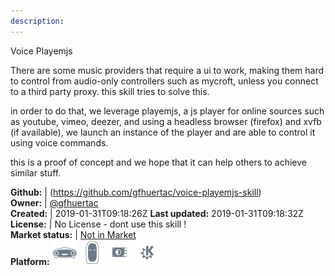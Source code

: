 ```yaml
---
description: 
---
```

Voice Playemjs

There are some music providers that require a ui to work, making them hard to control from audio-only controllers such as mycroft, unless you connect to a third party proxy. this skill tries to solve this.

in order to do that, we leverage playemjs, a js player for online sources such as youtube, vimeo, deezer, and using a headless browser (firefox) and xvfb (if available), we launch an instance of the player and are able to control it using voice commands.

this is a proof of concept and we hope that it can help others to achieve similar stuff.

**Github:** | (https://github.com/gfhuertac/voice-playemjs-skill)  
**Owner:** | [@gfhuertac](https://github.com/gfhuertac)  
**Created:** | 2019-01-31T09:18:26Z  **Last updated:** 2019-01-31T09:18:32Z  
**License:** | No License - dont use this skill !  
**Market status:** | [Not in Market](https://market.mycroft.ai/skill/)  
**Platform:**   ![](.gitbook/assets/mark-1-icon.png)  ![](.gitbook/assets/mark-2-icon.png)  ![](.gitbook/assets/picroft-icon.png)  ![](.gitbook/assets/kde.png)   
